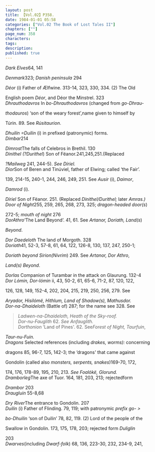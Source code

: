 ```yaml
---
layout: post
title: 【Vol.02】P358.
date: 1984-01-01 05:58
categories: ["Vol.02 The Book of Lost Tales II"]
chapters: [""]
page_num: 358
characters: 
tags: 
description: 
published: true
---
```


<p style="text-indent: 0;">
<I>Dark Elves</I>64, 141
</p>

<I>Denmark</I>323; <I>Danish peninsula</I> 294

<I>Déor</I> (i) Father of Ælfwine. 313-14, 323, 330, 334. (2) The Old

English poem <I>Déor</I>, and Déor the Minstrel. 323<BR><I>Dhrauthodavros</I> In <I>bo-Dhrauthodavros</I> (changed from <I>go-Dhrau-</I>

<I>thodauros</I>) ‘son of the weary forest’,name given to himself by

Túrin. 89. See <I>Rúsitaurion</I>.

<I>Dhuilin =Duilin</I> (i) in prefixed (patronymic) forms.<BR><I>Dimbar</I>214

<I>Dimrost</I>The falls of Celebros in Brethil. 130<BR><I>Dinithel (?Durithel</I>) Son of Fëanor.241,245,251.(Replaced

<I>?Mailweg</I> 241<I></I>, 244-5). <I>See Díriel.<BR>Dior</I>Son of Beren and Tinúviel, father of Elwing; called ‘the Fair’.

139, 214-15, 240-1, 244, 246, 249, 251. See <I>Ausir</I> (i), <I>Daimor</I>,

<I>Damrod</I> (i).

<I>Díriel</I> Son of Fëanor. 251. (Replaced <I>Dinithel/Durithel;</I> later <I>Amras.)<BR>Door of Night</I>255, 259, 265, 268, 273, 325; <I>dragon-headed door(s</I>)

272-5; <I>mouth of night</I> 276<BR><I>DorAthro</I>‘The Land Beyond’. 41, 61. See <I>Artanor, Doriath, Land(s</I>)

<I>Beyond</I>.

<I>Dor Daedeloth</I> The land of Morgoth. 328<BR><I>Doriath</I>41, 52-3, 57-8, 61, 64, 122, 126-8, 130, 137, 247, 250-1;

<I>Doriath beyond Sirion(Nivrim</I>) 249. See <I>Artanor, Dor Athro</I>,

<I>Land(s) Beyond</I>.

<I>Dorlas</I> Companion of Turambar in the attack on Glaurung. 132-4<BR><I>Dor Lómin, Dor-lómin</I> ii, 43, 50-2, 61, 65-6, 71-2, 87, 120, 122,

126, 128, 149, 152-4, 202, 204, 215, 219, 250, 256, 279. See

<I>Aryador, Hisilómë, Hithlum, Land of Shadow(s), Mathusdor.<BR>Dor-na-Dhaideloth</I> (Battle of) 287; for the name see 328. See

><I>Ladwen-na-Dhaideloth, Heath of the Sky-roof.<BR>Dor-nu-Fauglith</I> 62. <I>See Anfauglith.<BR>Dorthonion</I> ‘Land of Pines'. 62. See<I>Forest of Night, Taurfuin</I>,

<I>Taur-nu-Fuin.<BR>Dragons</I> Selected references (including <I>drakes, worms):</I> concerning

dragons 85, 96-7, 125, 142-3; the ‘dragons' that came against

Gondolin (called also <I>monsters, serpents, snakes</I>)169-70, 172,

174, 176, 178-89, 195, 210, 213. <I>See Foalókë, Glorund.<BR>Dramborleg</I>The axe of Tuor. 164, 181, 203, 213; rejectedform

<I>Drambor</I> 203<BR><I>Draugluin</I> 55-8,68

<I>Dry River</I>The entrance to Gondolin. 207<BR><I>Duilin</I> (i) Father of Flinding. 79, 119; with patronymic <I>prefix go- ></I>

<I>bo-Dhuilin</I> ‘son of Duilin’ 78, 82, 119. (2) Lord of the people of the

Swallow in Gondolin. 173, 175, 178, 203; rejected form <I>Duliglin</I>

203<BR><I>Dwarves</I>(including <I>Dwarf-folk</I>) 68, 136, 223-30, 232, 234-9, 241,

